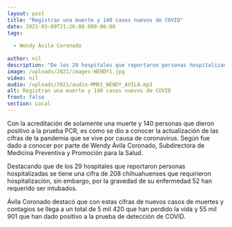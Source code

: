 ```yaml
---
layout: post
title: "Registran una muerte y 140 casos nuevos de COVID"
date: 2021-03-09T21:26:00.000-06:00
tags:
  
  - Wendy Ávila Coronado
  
author: nil
description: "De los 29 hospitales que reportaron personas hospitalizadas se tiene una cifra de 208 chihuahuenses que requirieron hospitalización"
image: /uploads/2021/images-WENDY1.jpg
video: nil
audio: /uploads/2021/audio-MM01_WENDY_AVILA.mp3
alt: Registran una muerte y 140 casos nuevos de COVID
front: false
section: Local
---
```


Con la acreditación de solamente una muerte y 140 personas que dieron positivo a la prueba PCR, es como se dio a conocer la actualización de las cifras de la pandemia que se vive por causa de coronavirus. Según fue dado a conocer por parte de Wendy Ávila Coronado, Subdirectora de Medicina Preventiva y Promoción para la Salud.

Destacando que de los 29 hospitales que reportaron personas hospitalizadas se tiene una cifra de 208 chihuahuenses que requirieron hospitalización, sin embargo, por la gravedad de su enfermedad 52 han requerido ser intubados.

Ávila Coronado destacó que con estas cifras de nuevos casos de muertes y contagios se llega a un total de 5 mil 420 que han perdido la vida y 55 mil 901 que han dado positivo a la prueba de detección de COVID.
